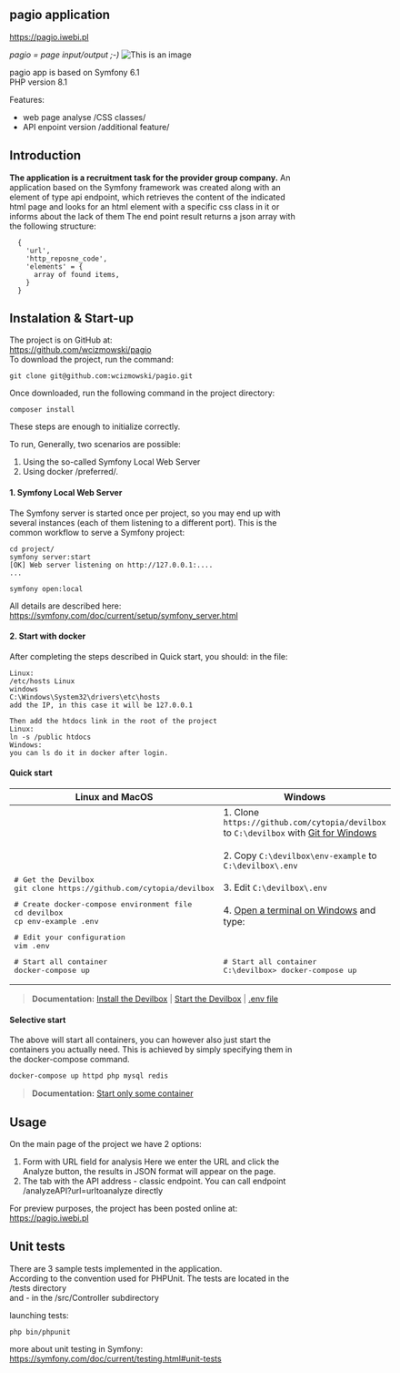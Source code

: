 pagio application
--
https://pagio.iwebi.pl

<i>pagio = page input/output ;-)</i>
![This is an image](https://pagio.iwebi.pl/build/assets/images/technology-6701504_640.jpg)



pagio app is based on Symfony 6.1<br>
PHP version 8.1

Features:
* web page analyse /CSS classes/
* API enpoint version /additional feature/

Introduction
--
****The application is a recruitment task for the provider group company.****
An application based on the Symfony framework was created
along with an element of type api endpoint, which retrieves the content of the indicated
html page and looks for an html element with a specific css class in it or informs about the lack of them
The end point result returns a json array with the following structure:
<br>
```
  {
    'url',
    'http_reposne_code',
    'elements' = {
      array of found items,
    }
  }
```
Instalation & Start-up
--

The project is on GitHub at:<br>
https://github.com/wcizmowski/pagio
<br>To download the project, run the command:<br>
```
git clone git@github.com:wcizmowski/pagio.git
```
Once downloaded, run the following command in the project directory:
```
composer install
```
These steps are enough to initialize correctly.

To run, Generally, two scenarios are possible:
1. Using the so-called Symfony Local Web Server
2. Using docker /preferred/.

#### 1. Symfony Local Web Server
The Symfony server is started once per project, so you may end up with several instances (each of them listening to a different port). This is the common workflow to serve a Symfony project:

```
cd project/
symfony server:start
[OK] Web server listening on http://127.0.0.1:....
...

symfony open:local
```
All details are described here:
https://symfony.com/doc/current/setup/symfony_server.html
#### 2. Start with docker
After completing the steps described in Quick start, you should:
in the file:
````
Linux:
/etc/hosts Linux
windows
C:\Windows\System32\drivers\etc\hosts
add the IP, in this case it will be 127.0.0.1

Then add the htdocs link in the root of the project
Linux:
ln -s /public htdocs
Windows:
you can ls do it in docker after login.
````
#### Quick start

<table width="100%" style="width:100%; display:table;">
 <thead>
  <tr>
   <th width="50%" style="width:50%;">Linux and MacOS</th>
   <th width="50%" style="width:50%;">Windows</th>
  </tr>
 </thead>
 <tbody style="vertical-align: bottom;">
  <tr>
   <td>
<div class="highlight highlight-source-shell"><pre># Get the Devilbox
git clone https://github.com/cytopia/devilbox</pre></div>
<div class="highlight highlight-source-shell"><pre># Create docker-compose environment file
cd devilbox
cp env-example .env</pre></div>
<div class="highlight highlight-source-shell"><pre># Edit your configuration
vim .env</pre></div>
<div class="highlight highlight-source-shell"><pre># Start all container
docker-compose up</pre></div>
   </td>
   <td>
    1. Clone <code>https://github.com/cytopia/devilbox</code> to <code>C:\devilbox</code> with <a href="https://git-scm.com/downloads">Git for Windows</a><br/><br/>
    2. Copy <code>C:\devilbox\env-example</code> to <code>C:\devilbox\.env</code><br/><br/>
    3. Edit <code>C:\devilbox\.env</code><br/><br/>
    4. <a href="https://devilbox.readthedocs.io/en/latest/howto/terminal/open-terminal-on-win.html">Open a terminal on Windows</a> and type:<br/><br/><br/>
    <pre># Start all container
C:\devilbox> docker-compose up</pre></div>
   </td>
  </tr>
 </tbody>
</table>

> **Documentation:**
> [Install the Devilbox](https://devilbox.readthedocs.io/en/latest/getting-started/install-the-devilbox.html) |
> [Start the Devilbox](https://devilbox.readthedocs.io/en/latest/getting-started/start-the-devilbox.html) |
> [.env file](https://devilbox.readthedocs.io/en/latest/configuration-files/env-file.html)

#### Selective start

The above will start all containers, you can however also just start the containers you actually need. This is achieved by simply specifying them in the docker-compose command.

```bash
docker-compose up httpd php mysql redis
```
> **Documentation:**
> [Start only some container](https://devilbox.readthedocs.io/en/latest/getting-started/start-the-devilbox.html#start-some-container)

Usage
--
On the main page of the project we have 2 options:
1. Form with URL field for analysis
   Here we enter the URL and click the Analyze button, the results in JSON format will appear on the page.
2. The tab with the API address - classic endpoint.
   You can call endpoint /analyzeAPI?url=urltoanalyze directly

For preview purposes, the project has been posted online at:
https://pagio.iwebi.pl

Unit tests
--
There are 3 sample tests implemented in the application.<br>
According to the convention used for PHPUnit. The tests are located in the<br> 
/tests directory <br>
and - in the /src/Controller subdirectory

launching tests:<br>
```
php bin/phpunit
```

more about unit testing in Symfony:
https://symfony.com/doc/current/testing.html#unit-tests
